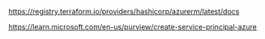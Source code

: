 
https://registry.terraform.io/providers/hashicorp/azurerm/latest/docs

https://learn.microsoft.com/en-us/purview/create-service-principal-azure